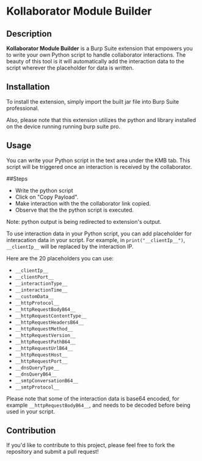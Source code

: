 # Kollaborator Module Builder

## Description
**Kollaborator Module Builder** is a Burp Suite extension that empowers you to write your own Python script to handle collaborator interactions. The beauty of this tool is it will automatically add the interaction data to the script wherever the placeholder for data is written.

## Installation
To install the extension, simply import the built jar file into Burp Suite professional.

Also, please note that this extension utilizes the python and library installed on the device running running burp suite pro. 

## Usage
You can write your Python script in the text area under the KMB tab. This script will be triggered once an interaction is received by the collaborator. 

##Steps

- Write the python script
- Click on "Copy Payload".
- Make interaction with the the collaborator link copied.
- Observe that the the python script is executed.

Note: python output is being redirected to extension's output. 


To use interaction data in your Python script, you can add placeholder for interacation data in your script. For example, in `print("__clientIp__")`, `__clientIp__` will be replaced by the interaction IP. 

Here are the 20 placeholders you can use:

- `__clientIp__`
- `__clientPort__`
- `__interactionType__`
- `__interactionTime__`
- `__customData__`
- `__httpProtocol__`
- `__httpRequestBodyB64__`
- `__httpRequestContentType__`
- `__httpRequestHeadersB64__`
- `__httpRequestMethod__`
- `__httpRequestVersion__`
- `__httpRequestPathB64__`
- `__httpRequestUrlB64__`
- `__httpRequestHost__`
- `__httpRequestPort__`
- `__dnsQueryType__`
- `__dnsQueryB64__`
- `__smtpConversationB64__`
- `__smtpProtocol__`

Please note that some of the interaction data is base64 encoded, for example `__httpRequestBodyB64__`,  and needs to be decoded before being used in your script.

## Contribution
If you'd like to contribute to this project, please feel free to fork the repository and submit a pull request!

